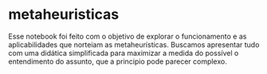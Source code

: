 # metaheuristicas
Esse notebook foi feito com o objetivo de explorar o funcionamento e as aplicabilidades que norteiam as metaheurísticas. Buscamos apresentar tudo com uma didática simplificada para maximizar a medida do possível o entendimento do assunto, que a principio pode parecer complexo.
